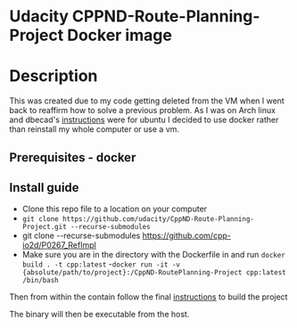 # Udacity CPPND-Route-Planning-Project Docker image

# Description

This was created due to my code getting deleted from the VM when I went back to reaffirm how to solve a previous problem. As I was on Arch linux and dbecad's [instructions](https://github.com/dbecad/CppND-Route-Planning-Project/blob/master/Ubuntu16.4_Install.md) were for ubuntu I decided to use docker rather than reinstall my whole computer or use a vm.

## Prerequisites - docker

## Install guide

- Clone this repo file to a location on your computer
- `git clone https://github.com/udacity/CppND-Route-Planning-Project.git --recurse-submodules`
- git clone --recurse-submodules https://github.com/cpp-io2d/P0267_RefImpl
- Make sure you are in the directory with the Dockerfile in and run `docker build . -t cpp:latest` -`docker run -it -v {absolute/path/to/project}:/CppND-RoutePlanning-Project cpp:latest /bin/bash`

Then from within the contain follow the final [instructions](https://github.com/dbecad/CppND-Route-Planning-Project/blob/master/Ubuntu16.4_Install.md#compile-and-run-project-code) to build the project

The binary will then be executable from the host.
